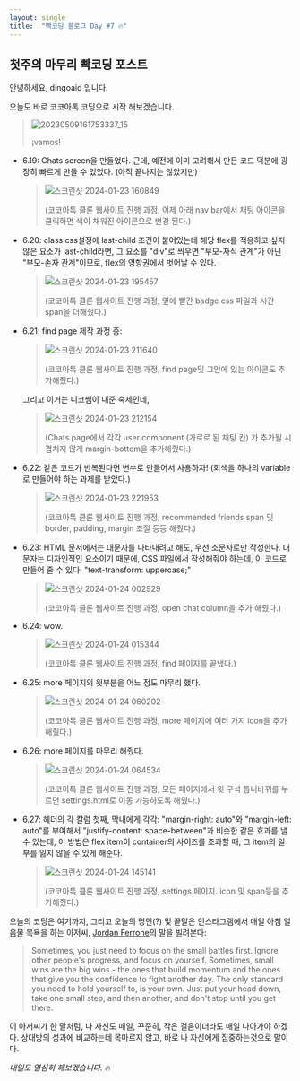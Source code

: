 ```yaml
---
layout: single
title:  "빡코딩 블로그 Day #7 🔥"
---
```


## 첫주의 마무리 빡코딩 포스트

안녕하세요, dingoaid 입니다.

오늘도 바로 코코아톡 코딩으로 시작 해보겠습니다.

>![20230509161753337_15](https://github.com/dingoaid/dingoaid.github.io/assets/107102476/78bdac58-31ec-47b4-8275-0aa2e795a4e0)
>
>¡vamos!

- 6.19: Chats screen을 만들었다. 근데, 예전에 이미 고려해서 만든 코드 덕분에 굉장히 빠르게 만들 수 있었다. (아직 끝나지는 않았지만)

  >![스크린샷 2024-01-23 160849](https://github.com/dingoaid/dingoaid.github.io/assets/107102476/a7294c67-00b3-4bd2-a1e1-26faa5d45891)
  >
  >(코코아톡 클론 웹사이트 진행 과정, 이제 아래 nav bar에서 채팅 아이콘을 클릭하면 색이 채워진 아이콘으로 변경 된다.)

- 6.20: class css설정에 last-child 조건이 붙어있는데 해당 flex를 적용하고 싶지 않은 요소가 last-child라면, 그 요소를 "div"로 씌우면 "부모-자식 관계"가 아닌 "부모-손자 관계"이므로, flex의 영향권에서 벗어날 수 있다.

  >![스크린샷 2024-01-23 195457](https://github.com/dingoaid/dingoaid.github.io/assets/107102476/3ff7dfbd-c756-48a8-a31a-d9b1b4a02a81)
  >
  >(코코아톡 클론 웹사이트 진행 과정, 옆에 빨간 badge css 파일과 시간 span을 더해줬다.)

- 6.21: find page 제작 과정 중:

  >![스크린샷 2024-01-23 211640](https://github.com/dingoaid/dingoaid.github.io/assets/107102476/0e965b7b-5b3e-4c3b-9053-da5421c8573d)
  >
  >(코코아톡 클론 웹사이트 진행 과정, find page및 그안에 있는 아이콘도 추가해줬다.)

  그리고 이거는 니코쌤이 내준 숙제인데,

  >![스크린샷 2024-01-23 212154](https://github.com/dingoaid/dingoaid.github.io/assets/107102476/0d3d411e-e37e-443d-9693-19b9437d4348)
  >
  >(Chats page에서 각각 user component (가로로 된 채팅 칸) 가 추가될 시 겹치지 않게 margin-bottom을 추가해줬다.)

- 6.22: 같은 코드가 반복된다면 변수로 만들어서 사용하자! (회색을 하나의 variable로 만들어야 하는 과제를 받았다.)

  >![스크린샷 2024-01-23 221953](https://github.com/dingoaid/dingoaid.github.io/assets/107102476/a1347730-0c19-41f3-952c-aeae3277b93f)
  >
  >(코코아톡 클론 웹사이트 진행 과정, recommended friends span 및 border, padding, margin 조절 등등 해줬다.)

- 6.23: HTML 문서에서는 대문자를 나타내려고 해도, 우선 소문자로만 작성한다. 대문자는 디자인적인 요소이기 때문에, CSS 파일에서 작성해줘야 하는데, 이 코드로 만들어 줄 수 있다: "text-transform: uppercase;"

  >![스크린샷 2024-01-24 002929](https://github.com/dingoaid/dingoaid.github.io/assets/107102476/1a98e6e1-bca9-4ace-97c5-92bcb2c6efac)
  >
  >(코코아톡 클론 웹사이트 진행 과정, open chat column을 추가 해줬다.)

- 6.24: wow.

  >![스크린샷 2024-01-24 015344](https://github.com/dingoaid/dingoaid.github.io/assets/107102476/ccf6f166-9728-4be9-b075-55bdc8fd2238)
  >
  >(코코아톡 클론 웹사이트 진행 과정, find 페이지를 끝냈다.)

- 6.25: more 페이지의 윗부분을 어느 정도 마무리 했다.

  >![스크린샷 2024-01-24 060202](https://github.com/dingoaid/dingoaid.github.io/assets/107102476/76fb9459-c69f-4c09-bffb-e7a40719c9a8)
  >
  >(코코아톡 클론 웹사이트 진행 과정, more 페이지에 여러 가지 icon을 추가해줬다.)

- 6.26: more 페이지를 마무리 해줬다.

  >![스크린샷 2024-01-24 064534](https://github.com/dingoaid/dingoaid.github.io/assets/107102476/2a01998d-7e97-4099-a7e6-d07f49cfe48d)
  >
  >(코코아톡 클론 웹사이트 진행 과정, 모든 페이지에서 윗 구석 톱니바뀌를 누르면 settings.html로 이동 가능하도록 해줬다.)

- 6.27: 헤더의 각 칼럼 첫째, 막내에게 각각: "margin-right: auto"와 "margin-left: auto"를 부여해서 "justify-content: space-between"과 비슷한 같은 효과를 낼 수 있는데, 이 방법은 flex item이 container의 사이즈를 초과할 때, 그 item의 일부를 잃지 않을 수 있게 해준다.

  >![스크린샷 2024-01-24 145141](https://github.com/dingoaid/dingoaid.github.io/assets/107102476/19113c96-7538-465b-8037-f8237fe8b23d)
  >
  >(코코아톡 클론 웹사이트 진행 과정, settings 페이지. icon 및 span등을 추가해줬다.)

오늘의 코딩은 여기까지, 그리고 오늘의 명언(?) 및 끝말은 인스타그램에서 매일 아침 얼음물 목욕을 하는 아저씨, [Jordan Ferrone](https://www.instagram.com/jordan.ferrone/)의 말을 빌려본다:
> Sometimes, you just need to focus on the small battles first. Ignore other people's progress, and focus on yourself. Sometimes, small wins are the big wins - the ones that build momentum and the ones that give you the confidence to fight another day. The only standard you need to hold yourself to, is your own. Just put your head down, take one small step, and then another, and don't stop until you get there.

이 아저씨가 한 말처럼, 나 자신도 매일, 꾸준히, 작은 걸음이더라도 매일 나아가야 하겠다. 상대방의 성과에 비교하는데 목마르지 않고, 바로 나 자신에게 집중하는것으로 말이다.

*내일도 열심히 해보겠습니다.* 🔥



